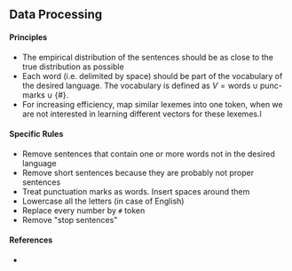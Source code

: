 ## Data Processing



#### Principles

* The empirical distribution of the sentences should be as close to the true distribution as possible
* Each word (i.e. delimited by space) should be part of the vocabulary of the desired language. The vocabulary is defined as $V = \textrm{words} \cup \textrm{punc-marks} \cup \{\#\}$.
* For increasing efficiency, map similar lexemes into one token, when we are not interested in learning different vectors for these lexemes.l



#### Specific Rules

* Remove sentences that contain one or more words not in the desired language
* Remove short sentences because they are probably not proper sentences
* Treat punctuation marks as words. Insert spaces around them
* Lowercase all the letters (in case of English)
* Replace every number by `#` token
* Remove "stop sentences"





#### References

* 

